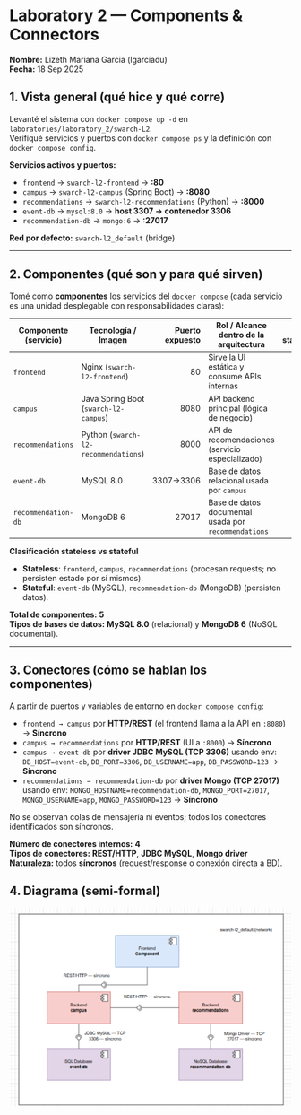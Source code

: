 # Laboratory 2 — Components & Connectors
**Nombre:** Lizeth Mariana Garcia (lgarciadu)  
**Fecha:** 18 Sep 2025

## 1. Vista general (qué hice y qué corre)

Levanté el sistema con `docker compose up -d` en `laboratories/laboratory_2/swarch-L2`.  
Verifiqué servicios y puertos con `docker compose ps` y la definición con `docker compose config`.

**Servicios activos y puertos:**

- `frontend` → `swarch-l2-frontend` → **:80**
- `campus` → `swarch-l2-campus` (Spring Boot) → **:8080**
- `recommendations` → `swarch-l2-recommendations` (Python) → **:8000**
- `event-db` → `mysql:8.0` → **host 3307 → contenedor 3306**
- `recommendation-db` → `mongo:6` → **:27017**

**Red por defecto:** `swarch-l2_default` (bridge)

---

## 2. Componentes (qué son y para qué sirven)
Tomé como **componentes** los servicios del `docker compose` (cada servicio es una unidad desplegable con responsabilidades claras):

| Componente (servicio) | Tecnología / Imagen                  | Puerto expuesto | Rol / Alcance dentro de la arquitectura | Es stateful? |
|---|---|---:|---|:---:|
| `frontend` | Nginx (`swarch-l2-frontend`) | 80 | Sirve la UI estática y consume APIs internas | No |
| `campus` | Java Spring Boot (`swarch-l2-campus`) | 8080 | API backend principal (lógica de negocio) | No |
| `recommendations` | Python (`swarch-l2-recommendations`) | 8000 | API de recomendaciones (servicio especializado) | No |
| `event-db` | MySQL 8.0 | 3307→3306 | Base de datos relacional usada por `campus` | **Sí** |
| `recommendation-db` | MongoDB 6 | 27017 | Base de datos documental usada por `recommendations` | **Sí** |

**Clasificación stateless vs stateful**
- **Stateless**: `frontend`, `campus`, `recommendations` (procesan requests; no persisten estado por sí mismos).
- **Stateful**: `event-db` (MySQL), `recommendation-db` (MongoDB) (persisten datos).

**Total de componentes:** **5**  
**Tipos de bases de datos:** **MySQL 8.0** (relacional) y **MongoDB 6** (NoSQL documental).

---

## 3. Conectores (cómo se hablan los componentes)
A partir de puertos y variables de entorno en `docker compose config`:

- `frontend → campus` por **HTTP/REST** (el frontend llama a la API en `:8080`) → **Síncrono**
- `campus → recommendations` por **HTTP/REST** (UI a `:8000`) → **Síncrono**
- `campus → event-db` por **driver JDBC MySQL (TCP 3306)** usando env: `DB_HOST=event-db`, `DB_PORT=3306`, `DB_USERNAME=app`, `DB_PASSWORD=123` → **Síncrono**
- `recommendations → recommendation-db` por **driver Mongo (TCP 27017)** usando env: `MONGO_HOSTNAME=recommendation-db`, `MONGO_PORT=27017`, `MONGO_USERNAME=app`, `MONGO_PASSWORD=123` → **Síncrono**

No se observan colas de mensajería ni eventos; todos los conectores identificados son síncronos.

**Número de conectores internos:** **4**  
**Tipos de conectores:** **REST/HTTP**, **JDBC MySQL**, **Mongo driver**  
**Naturaleza:** todos **síncronos** (request/response o conexión directa a BD).


## 4. Diagrama (semi-formal)
![Diagrama de Componentes y Conectores](diagrama.png)
